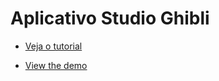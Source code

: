 # Aplicativo Studio Ghibli

- [Veja o tutorial](https://www.joaohenriquebarbosa.com.br/como-se-conectar-a-uma-api-com-javascript)

- [View the demo](https://JoaoHenriqueBarbosa.github.io/sandbox/ghibli/)

